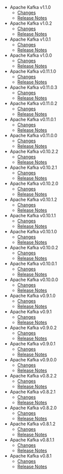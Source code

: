
<!---
# Licensed to the Apache Software Foundation (ASF) under one
# or more contributor license agreements.  See the NOTICE file
# distributed with this work for additional information
# regarding copyright ownership.  The ASF licenses this file
# to you under the Apache License, Version 2.0 (the
# "License"); you may not use this file except in compliance
# with the License.  You may obtain a copy of the License at
#
#     http://www.apache.org/licenses/LICENSE-2.0
#
# Unless required by applicable law or agreed to in writing, software
# distributed under the License is distributed on an "AS IS" BASIS,
# WITHOUT WARRANTIES OR CONDITIONS OF ANY KIND, either express or implied.
# See the License for the specific language governing permissions and
# limitations under the License.
-->
* Apache Kafka v1.1.0
    * [Changes](1.1.0/CHANGES.1.1.0.md)
    * [Release Notes](1.1.0/RELEASENOTES.1.1.0.md)
* Apache Kafka v1.0.2
    * [Changes](1.0.2/CHANGES.1.0.2.md)
    * [Release Notes](1.0.2/RELEASENOTES.1.0.2.md)
* Apache Kafka v1.0.1
    * [Changes](1.0.1/CHANGES.1.0.1.md)
    * [Release Notes](1.0.1/RELEASENOTES.1.0.1.md)
* Apache Kafka v1.0.0
    * [Changes](1.0.0/CHANGES.1.0.0.md)
    * [Release Notes](1.0.0/RELEASENOTES.1.0.0.md)
* Apache Kafka v0.11.1.0
    * [Changes](0.11.1.0/CHANGES.0.11.1.0.md)
    * [Release Notes](0.11.1.0/RELEASENOTES.0.11.1.0.md)
* Apache Kafka v0.11.0.3
    * [Changes](0.11.0.3/CHANGES.0.11.0.3.md)
    * [Release Notes](0.11.0.3/RELEASENOTES.0.11.0.3.md)
* Apache Kafka v0.11.0.2
    * [Changes](0.11.0.2/CHANGES.0.11.0.2.md)
    * [Release Notes](0.11.0.2/RELEASENOTES.0.11.0.2.md)
* Apache Kafka v0.11.0.1
    * [Changes](0.11.0.1/CHANGES.0.11.0.1.md)
    * [Release Notes](0.11.0.1/RELEASENOTES.0.11.0.1.md)
* Apache Kafka v0.11.0.0
    * [Changes](0.11.0.0/CHANGES.0.11.0.0.md)
    * [Release Notes](0.11.0.0/RELEASENOTES.0.11.0.0.md)
* Apache Kafka v0.10.2.2
    * [Changes](0.10.2.2/CHANGES.0.10.2.2.md)
    * [Release Notes](0.10.2.2/RELEASENOTES.0.10.2.2.md)
* Apache Kafka v0.10.2.1
    * [Changes](0.10.2.1/CHANGES.0.10.2.1.md)
    * [Release Notes](0.10.2.1/RELEASENOTES.0.10.2.1.md)
* Apache Kafka v0.10.2.0
    * [Changes](0.10.2.0/CHANGES.0.10.2.0.md)
    * [Release Notes](0.10.2.0/RELEASENOTES.0.10.2.0.md)
* Apache Kafka v0.10.1.2
    * [Changes](0.10.1.2/CHANGES.0.10.1.2.md)
    * [Release Notes](0.10.1.2/RELEASENOTES.0.10.1.2.md)
* Apache Kafka v0.10.1.1
    * [Changes](0.10.1.1/CHANGES.0.10.1.1.md)
    * [Release Notes](0.10.1.1/RELEASENOTES.0.10.1.1.md)
* Apache Kafka v0.10.1.0
    * [Changes](0.10.1.0/CHANGES.0.10.1.0.md)
    * [Release Notes](0.10.1.0/RELEASENOTES.0.10.1.0.md)
* Apache Kafka v0.10.0.2
    * [Changes](0.10.0.2/CHANGES.0.10.0.2.md)
    * [Release Notes](0.10.0.2/RELEASENOTES.0.10.0.2.md)
* Apache Kafka v0.10.0.1
    * [Changes](0.10.0.1/CHANGES.0.10.0.1.md)
    * [Release Notes](0.10.0.1/RELEASENOTES.0.10.0.1.md)
* Apache Kafka v0.10.0.0
    * [Changes](0.10.0.0/CHANGES.0.10.0.0.md)
    * [Release Notes](0.10.0.0/RELEASENOTES.0.10.0.0.md)
* Apache Kafka v0.9.1.0
    * [Changes](0.9.1.0/CHANGES.0.9.1.0.md)
    * [Release Notes](0.9.1.0/RELEASENOTES.0.9.1.0.md)
* Apache Kafka v0.9.1
    * [Changes](0.9.1/CHANGES.0.9.1.md)
    * [Release Notes](0.9.1/RELEASENOTES.0.9.1.md)
* Apache Kafka v0.9.0.2
    * [Changes](0.9.0.2/CHANGES.0.9.0.2.md)
    * [Release Notes](0.9.0.2/RELEASENOTES.0.9.0.2.md)
* Apache Kafka v0.9.0.1
    * [Changes](0.9.0.1/CHANGES.0.9.0.1.md)
    * [Release Notes](0.9.0.1/RELEASENOTES.0.9.0.1.md)
* Apache Kafka v0.9.0.0
    * [Changes](0.9.0.0/CHANGES.0.9.0.0.md)
    * [Release Notes](0.9.0.0/RELEASENOTES.0.9.0.0.md)
* Apache Kafka v0.8.2.2
    * [Changes](0.8.2.2/CHANGES.0.8.2.2.md)
    * [Release Notes](0.8.2.2/RELEASENOTES.0.8.2.2.md)
* Apache Kafka v0.8.2.1
    * [Changes](0.8.2.1/CHANGES.0.8.2.1.md)
    * [Release Notes](0.8.2.1/RELEASENOTES.0.8.2.1.md)
* Apache Kafka v0.8.2.0
    * [Changes](0.8.2.0/CHANGES.0.8.2.0.md)
    * [Release Notes](0.8.2.0/RELEASENOTES.0.8.2.0.md)
* Apache Kafka v0.8.1.2
    * [Changes](0.8.1.2/CHANGES.0.8.1.2.md)
    * [Release Notes](0.8.1.2/RELEASENOTES.0.8.1.2.md)
* Apache Kafka v0.8.1.1
    * [Changes](0.8.1.1/CHANGES.0.8.1.1.md)
    * [Release Notes](0.8.1.1/RELEASENOTES.0.8.1.1.md)
* Apache Kafka v0.8.1
    * [Changes](0.8.1/CHANGES.0.8.1.md)
    * [Release Notes](0.8.1/RELEASENOTES.0.8.1.md)
